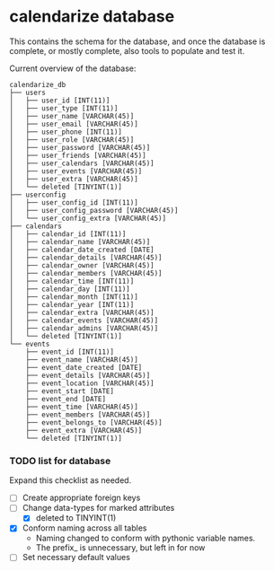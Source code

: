 # calendarize database
This contains the schema for the database, and once the database is complete, or mostly complete, 
also tools to populate and test it.

Current overview of the database:

```
calendarize_db
├── users
│   ├── user_id [INT(11)]
│   ├── user_type [INT(11)]
│   ├── user_name [VARCHAR(45)]
│   ├── user_email [VARCHAR(45)]
│   ├── user_phone [INT(11)]
│   ├── user_role [VARCHAR(45)]
│   ├── user_password [VARCHAR(45)]
│   ├── user_friends [VARCHAR(45)]
│   ├── user_calendars [VARCHAR(45)]
│   ├── user_events [VARCHAR(45)]
│   ├── user_extra [VARCHAR(45)]
│   └── deleted [TINYINT(1)]
├── userconfig
│   ├── user_config_id [INT(11)]
│   ├── user_config_password [VARCHAR(45)]
│   └── user_config_extra [VARCHAR(45)]
├── calendars
│   ├── calendar_id [INT(11)]
│   ├── calendar_name [VARCHAR(45)]
│   ├── calendar_date_created [DATE]
│   ├── calendar_details [VARCHAR(45)]
│   ├── calendar_owner [VARCHAR(45)]
│   ├── calendar_members [VARCHAR(45)]
│   ├── calendar_time [INT(11)]
│   ├── calendar_day [INT(11)]
│   ├── calendar_month [INT(11)]
│   ├── calendar_year [INT(11)]
│   ├── calendar_extra [VARCHAR(45)]
│   ├── calendar_events [VARCHAR(45)]
│   ├── calendar_admins [VARCHAR(45)]
│   └── deleted [TINYINT(1)]
└── events
    ├── event_id [INT(11)]
    ├── event_name [VARCHAR(45)]
    ├── event_date_created [DATE]
    ├── event_details [VARCHAR(45)]
    ├── event_location [VARCHAR(45)]
    ├── event_start [DATE]
    ├── event_end [DATE]
    ├── event_time [VARCHAR(45)]
    ├── event_members [VARCHAR(45)]
    ├── event_belongs_to [VARCHAR(45)]
    ├── event_extra [VARCHAR(45)]
    └── deleted [TINYINT(1)]
```

### TODO list for database
Expand this checklist as needed.
- [ ] Create appropriate foreign keys
- [ ] Change data-types for marked attributes
    - [x] deleted to TINYINT(1)
- [x] Conform naming across all tables
    - Naming changed to conform with pythonic variable names.
    - The prefix_ is unnecessary, but left in for now
- [ ] Set necessary default values
